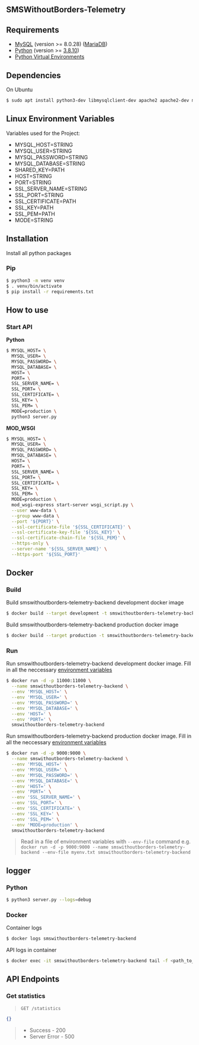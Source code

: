 ## SMSWithoutBorders-Telemetry

## Requirements

- [MySQL](https://www.mysql.com/) (version >= 8.0.28) ([MariaDB](https://mariadb.org/))
- [Python](https://www.python.org/) (version >= [3.8.10](https://www.python.org/downloads/release/python-3810/))
- [Python Virtual Environments](https://docs.python.org/3/tutorial/venv.html)

## Dependencies

On Ubuntu

```bash
$ sudo apt install python3-dev libmysqlclient-dev apache2 apache2-dev make libapache2-mod-wsgi-py3
```

## Linux Environment Variables

Variables used for the Project:

- MYSQL_HOST=STRING
- MYSQL_USER=STRING
- MYSQL_PASSWORD=STRING
- MYSQL_DATABASE=STRING
- SHARED_KEY=PATH
- HOST=STRING
- PORT=STRING
- SSL_SERVER_NAME=STRING
- SSL_PORT=STRING
- SSL_CERTIFICATE=PATH
- SSL_KEY=PATH
- SSL_PEM=PATH
- MODE=STRING

## Installation

Install all python packages

### Pip

```bash
$ python3 -m venv venv
$ . venv/bin/activate
$ pip install -r requirements.txt
```

## How to use

### Start API

**Python**

```bash
$ MYSQL_HOST= \
  MYSQL_USER= \
  MYSQL_PASSWORD= \
  MYSQL_DATABASE= \
  HOST= \
  PORT= \
  SSL_SERVER_NAME= \
  SSL_PORT= \
  SSL_CERTIFICATE= \
  SSL_KEY= \
  SSL_PEM= \
  MODE=production \
  python3 server.py
```

**MOD_WSGI**

```bash
$ MYSQL_HOST= \
  MYSQL_USER= \
  MYSQL_PASSWORD= \
  MYSQL_DATABASE= \
  HOST= \
  PORT= \
  SSL_SERVER_NAME= \
  SSL_PORT= \
  SSL_CERTIFICATE= \
  SSL_KEY= \
  SSL_PEM= \
  MODE=production \
  mod_wsgi-express start-server wsgi_script.py \
  --user www-data \
  --group www-data \
  --port '${PORT}' \
  --ssl-certificate-file '${SSL_CERTIFICATE}' \
  --ssl-certificate-key-file '${SSL_KEY}' \
  --ssl-certificate-chain-file '${SSL_PEM}' \
  --https-only \
  --server-name '${SSL_SERVER_NAME}' \
  --https-port '${SSL_PORT}'
```

## Docker

### Build

Build smswithoutborders-telemetry-backend development docker image

```bash
$ docker build --target development -t smswithoutborders-telemetry-backend .
```

Build smswithoutborders-telemetry-backend production docker image

```bash
$ docker build --target production -t smswithoutborders-telemetry-backend .
```

### Run

Run smswithoutborders-telemetry-backend development docker image. Fill in all the neccessary [environment variables](#linux-environment-variables)

```bash
$ docker run -d -p 11000:11000 \
  --name smswithoutborders-telemetry-backend \
  --env 'MYSQL_HOST=' \
  --env 'MYSQL_USER=' \
  --env 'MYSQL_PASSWORD=' \
  --env 'MYSQL_DATABASE=' \
  --env 'HOST=' \
  --env 'PORT=' \
  smswithoutborders-telemetry-backend
```

Run smswithoutborders-telemetry-backend production docker image. Fill in all the neccessary [environment variables](#linux-environment-variables)

```bash
$ docker run -d -p 9000:9000 \
  --name smswithoutborders-telemetry-backend \
  --env 'MYSQL_HOST=' \
  --env 'MYSQL_USER=' \
  --env 'MYSQL_PASSWORD=' \
  --env 'MYSQL_DATABASE=' \
  --env 'HOST=' \
  --env 'PORT=' \
  --env 'SSL_SERVER_NAME=' \
  --env 'SSL_PORT=' \
  --env 'SSL_CERTIFICATE=' \
  --env 'SSL_KEY=' \
  --env 'SSL_PEM=' \
  --env 'MODE=production' \
  smswithoutborders-telemetry-backend
```

> Read in a file of environment variables with `--env-file` command e.g. `docker run -d -p 9000:9000 --name smswithoutborders-telemetry-backend --env-file myenv.txt smswithoutborders-telemetry-backend`

## logger

### Python

```bash
$ python3 server.py --logs=debug
```

### Docker

Container logs

```bash
$ docker logs smswithoutborders-telemetry-backend
```

API logs in container

```bash
$ docker exec -it smswithoutborders-telemetry-backend tail -f <path_to_mod_wsgi_error_logs>
```

## API Endpoints

### Get statistics

> `GET /statistics`

```json
{}
```

> - Success - 200
> - Server Error - 500
